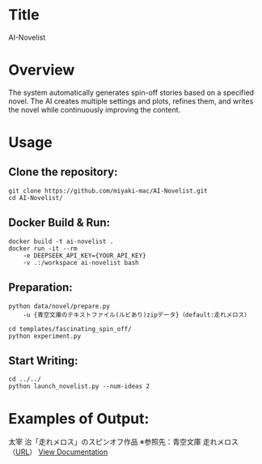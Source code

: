 # Title
AI-Novelist

# Overview
The system automatically generates spin-off stories based on a specified novel.
The AI creates multiple settings and plots, refines them, and writes the novel while continuously improving the content.

# Usage
## Clone the repository:
```
git clone https://github.com/miyaki-mac/AI-Novelist.git
cd AI-Novelist/
```
## Docker Build & Run:
```
docker build -t ai-novelist . 
docker run -it --rm 
    -e DEEPSEEK_API_KEY={YOUR_API_KEY} 
    -v .:/workspace ai-novelist bash
```

## Preparation:
```
python data/novel/prepare.py
    -u {青空文庫のテキストファイル(ルビあり)zipデータ}（default:走れメロス）

cd templates/fascinating_spin_off/
python experiment.py 
```

## Start Writing:
```
cd ../../
python launch_novelist.py --num-ideas 2
```

# Examples of Output:
太宰 治「走れメロス」のスピンオフ作品
※参照先：青空文庫 走れメロス（[URL](https://www.aozora.gr.jp/cards/000035/card1567.html#download)）
[View Documentation](/AI-Novelist/examples/走れメロス_Spin-off.pdf)